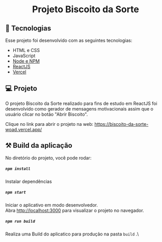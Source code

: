 <h1 align="center"> Projeto Biscoito da Sorte </h1>


## 🚀 Tecnologias

Esse projeto foi desenvolvido com as seguintes tecnologias:

- HTML e CSS
- JavaScript
- [Node e NPM](https://nodejs.org/)
- [ReactJS](https://reactjs.org/)
- [Vercel](https://biscoito-da-sorte-woad.vercel.app/)

## 💻 Projeto

O projeto Biscoito da Sorte realizado para fins de estudo em ReactJS foi desenvolvido como gerador de mensagens motivacionais assim que o usuário clicar no botão "Abrir Biscoito".

Clique no link para abrir o projeto na web: 
https://biscoito-da-sorte-woad.vercel.app/

## ⚒️ Build da aplicação 

No diretório do projeto, você pode rodar:

##### `npm install`
Instalar dependências

##### `npm start`

Iniciar o aplicativo em modo desenvolvedor.\
Abra [http://localhost:3000](http://localhost:3000) para visualizar o projeto no navegador.

##### `npm run build`

Realiza uma Build do aplicatico para produção na pasta `build` .\
